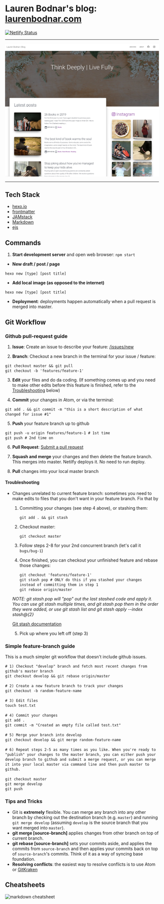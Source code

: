 # Lauren Bodnar's blog: [laurenbodnar.com](https://laurenbodnar.com)
[![Netlify Status](https://api.netlify.com/api/v1/badges/261034c0-28cf-49d2-a433-ae181f6fc240/deploy-status)](https://app.netlify.com/sites/laurenbodnar/deploys)

----

![](.github/screenshot.jpeg)


---

## Tech Stack
 - [hexo.io](https://hexo.io/docs)
 - [frontmatter](https://jekyllrb.com/docs/front-matter/)
 - [JAMstack](https://jamstack.org)
 - [Markdown](https://guides.github.com/pdfs/markdown-cheatsheet-online.pdf)
 - [ejs](https://ejs.co/#docs)


## Commands

1. **Start development server** and open web browser: `npm start`
  - **New draft / post / page**

  ```shell
  hexo new [type] [post title]
  ```

  - **Add local image (as opposed to the internet)**

  ```shell
  hexo new [type] [post title]
  ```

  - **Deployment**: deployments happen automatically when a pull request is merged into master.

## Git Workflow

### Github pull-request guide

  1. __Issue__: Create an issue to describe your feature: [/issues/new](https://github.com/laurenbodnar/laurenbodnar.com/issues/new)

  2. __Branch__: Checkout a new branch in the terminal for your issue / feature:

   ```shell
   git checkout master && git pull
   git checkout -b 'features/feature-1'
   ```

  3. __Edit__ your files and do da coding. (If something comes up and you need to make other edits before this feature is finished, refer to the [Troubleshooting](#Troubleshooting) below)

  4. __Commit__ your changes in Atom, or via the terminal:

   ```shell
   git add . && git commit -m "this is a short description of what changed for issue #1"
   ```

  5. __Push__ your feature branch up to github

   ```shell
   git push -u origin features/feature-1 # 1st time
   git push # 2nd time on
   ```

  6. __Pull Request__: [Submit a pull request](https://github.com/laurenbodnar/laurenbodnar.com/compare)

  7. __Squash and merge__ your changes and then delete the feature branch. This merges into master. Netilfy deploys it. No need to run deploy.

  8. __Pull__ changes into your local master branch

#### Troubleshooting

  - Changes unrelated to current feature branch: sometimes you need to make edits to files that you don't want in your feature branch. Fix that by

    1. Committing your changes (see step 4 above), or stashing them:

        ```shell
        git add . && git stash
        ```

    2. Checkout master:

        ```shell
        git checkout master
        ```

    3. Follow steps 2-8 for your 2nd concurrent branch (let's call it `bugs/bug-1`)

    4. Once finished, you can checkout your unfinished feature and rebase those changes:

        ```shell
        git checkout 'features/feature-1'
        git stash pop # ONLY do this if you stashed your changes instead of committing them in step 1
        git rebase origin/master
        ```

      *NOTE: git stash pop will "pop" out the last stashed code and apply it. You can use git stash multiple times, and git stash pop them in the order they were added, or use git stash list and git stash apply --index stash@{2}*

      [Git stash documentation](https://git-scm.com/book/en/v1/Git-Tools-Stashing)

    5. Pick up where you left off (step 3)


### Simple feature-branch guide
This is a much simpler git workflow that doesn't include github issues.

  ```shell
  # 1) Checkout "develop" branch and fetch most recent changes from github's master branch
  git checkout develop && git rebase origin/master

  # 2) Create a new feature branch to track your changes
  git checkout -b random-feature-name

  # 3) Edit files
  touch test.txt

  # 4) Commit your changes
  git add .
  git commit -m "Created an empty file called test.txt"

  # 5) Merge your branch into develop
  git checkout develop && git merge random-feature-name

  # 6) Repeat steps 2-5 as many times as you like. When you're ready to "publish" your changes to the master branch, you can either push your develop branch to github and submit a merge request, or you can merge it into your local master via command line and then push master to github.

  git checkout master
  git merge develop
  git push
  ```

### Tips and Tricks

  - Git is **extremely** flexible. You can merge any branch into any other branch by checking out the destination branch (e.g. `master`) and running `git merge develop` (assuming `develop` is the source branch that you want merged into `master`).
  - **git merge [source-branch]** applies changes from other branch on top of current branch.
  - **git rebase [source-branch]** sets your commits aside, and applies the commits from `source-branch` and then applies your commits back on top of `source-branch`'s commits. Think of it as a way of syncing base foundation.
  - **Resolving conflicts**: the easiest way to resolve conflicts is to use Atom or [GitKraken](https://www.gitkraken.com/git-client)

## Cheatsheets

![markdown cheatsheet](https://media.cheatography.com/storage/thumb/mrgrauel_gitlab-flavored-markdown.750.jpg)
